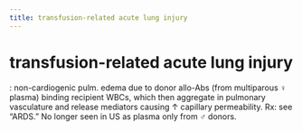 ```yaml
---
title: transfusion-related acute lung injury
---
```

# transfusion-related acute lung injury

: non-cardiogenic pulm. edema due to donor allo-Abs (from multiparous ♀ plasma) binding recipient WBCs, which then aggregate in pulmonary vasculature and release mediators causing ↑ capillary permeability. Rx: see “ARDS.” No longer seen in US as plasma only from ♂ donors.
